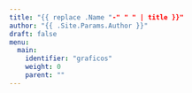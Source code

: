 ```yaml
---
title: "{{ replace .Name "-" " " | title }}"
author: "{{ .Site.Params.Author }}"
draft: false
menu:
  main:
    identifier: "graficos"
    weight: 0 
    parent: ""
---
```


